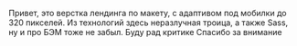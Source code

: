Привет, это верстка лендинга по макету, с адаптивом под мобилки до 320 пикселей. Из технологий здесь неразлучная троица, а также Sass, ну и про БЭМ тоже не забыл. Буду рад критике
Спасибо за внимание
